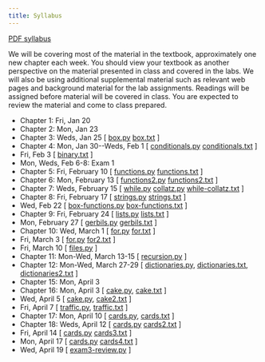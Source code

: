 ```yaml
---
title: Syllabus
---
```


[PDF syllabus](docs/syllabus.pdf)

We will be covering most of the material in the textbook, approximately
one new chapter each week. You should view your textbook as another
perspective on the material presented in class and covered in the labs.
We will also be using additional supplemental material such as relevant
web pages and background material for the lab assignments. Readings will
be assigned before material will be covered in class. You are expected
to review the material and come to class prepared.

* Chapter 1: Fri, Jan 20
* Chapter 2: Mon, Jan 23
* Chapter 3: Weds, Jan 25 [ [box.py](static/box.py) [box.txt](static/box.txt) ]
* Chapter 4: Mon, Jan 30--Weds, Feb 1 [ [conditionals.py](static/conditionals.py) [conditionals.txt](static/conditionals.txt) ]
* Fri, Feb 3 [ [binary.txt](static/binary.txt) ]
* Mon, Weds, Feb 6-8: Exam 1
* Chapter 5: Fri, February 10 [ [functions.py](static/functions.py) [functions.txt](static/functions.txt) ]
* Chapter 6: Mon, February 13 [ [functions2.py](static/functions2.py) [functions2.txt](static/functions2.txt) ]
* Chapter 7: Weds, February 15 [ [while.py](static/while.py) [collatz.py](static/collatz.py) [while-collatz.txt](static/while-collatz.txt) ]
* Chapter 8: Fri, February 17 [ [strings.py](static/strings.py) [strings.txt](static/strings.txt) ]
* Wed, Feb 22 [ [box-functions.py](static/box-functions.py) [box-functions.txt](static/box-functions.txt) ]
* Chapter 9: Fri, February 24 [ [lists.py](static/lists.py) [lists.txt](static/lists.txt) ]
* Mon, February 27 [ [gerbils.py](static/gerbils.py) [gerbils.txt](static/gerbils.txt) ]
* Chapter 10: Wed, March 1 [ [for.py](static/for.py) [for.txt](static/for.txt) ]
* Fri, March 3 [ [for.py](static/for.py) [for2.txt](static/for2.txt) ]
* Fri, March 10 [ [files.py](static/files.py) ]
* Chapter 11: Mon-Wed, March 13-15 [ [recursion.py](static/recursion.py) ]
* Chapter 12: Mon-Wed, March 27-29 [ [dictionaries.py](static/dictionaries.py), [dictionaries.txt](static/dictionaries.txt), [dictionaries2.txt](static/dictionaries2.txt) ]
* Chapter 15: Mon, April 3
* Chapter 16: Mon, April 3 [ [cake.py](static/cake.py), [cake.txt](static/cake.txt) ]
* Wed, April 5 [ [cake.py](static/cake.py), [cake2.txt](static/cake2.txt) ]
* Fri, April 7 [ [traffic.py](static/traffic.py), [traffic.txt](static/traffic.txt) ]
* Chapter 17: Mon, April 10 [ [cards.py](static/cards.py), [cards.txt](static/cards.txt) ]
* Chapter 18: Weds, April 12 [ [cards.py](static/cards.py) [cards2.txt](static/cards2.txt) ]
* Fri, April 14 [ [cards.py](static/cards.py) [cards3.txt](static/cards3.txt) ]
* Mon, April 17 [ [cards.py](static/cards.py) [cards4.txt](static/cards4.txt) ]
* Wed, April 19 [ [exam3-review.py](static/exam3-review.py) ]

<!--
* Mon, April 26 [ [queues.py](static/queues.py) ]
* Mon, May 2 [ [bouncy.py](static/bouncy.py) ]
-->

